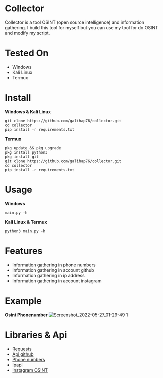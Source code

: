# Collector
Collector is a tool OSINT (open source intelligence) and information gathering. I build this tool for myself but you can use my tool for do OSINT and modify my script.

# Tested On
- Windows
- Kali Linux
- Termux

# Install
**Windows & Kali Linux**
```
git clone https://github.com/galihap76/collector.git
cd collector 
pip install -r requirements.txt
```
**Termux**
```
pkg update && pkg upgrade
pkg install python3
pkg install git
git clone https://github.com/galihap76/collector.git
cd collector
pip install -r requirements.txt
```

# Usage
**Windows**
```
main.py -h
```
**Kali Linux & Termux**
```
python3 main.py -h
```

# Features
- Information gathering in phone numbers
- Information gathering in account github
- Information gathering in ip address
- Information gathering in account instagram

# Example
**Osint Phonenumber**
![Screenshot_2022-05-27_01-29-49 1](https://user-images.githubusercontent.com/83481679/170544327-ddd71936-a5c9-490c-ba4d-c26c8feb277f.png)

# Libraries & Api
- <a href="https://pypi.org/project/requests/">Requests</a>
- <a href="https://api.github.com/">Api github</a>
- <a href="https://pypi.org/project/phonenumbers/">Phone numbers</a>
- <a href="https://ipapi.co/">Ipapi</a>
- <a href="https://github.com/sc1341/InstagramOSINT">Instagram OSINT</a>
